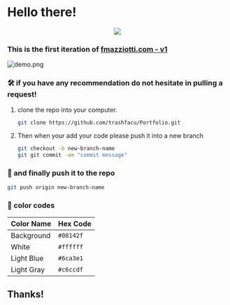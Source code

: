 
# Hello there!

<div align="center">
    <img src="https://static.wikia.nocookie.net/matrix/images/8/87/Asleep_at_computer-0.png/revision/latest/scale-to-width-down/1000?cb=20181025033637">
</div>


### This is the first iteration of [fmazziotti.com - v1](https://fmazziotti.com/)

![demo.png](./assets/demo.jpg)

### 🛠 if you have any recommendation do not hesitate in pulling a request!

1. clone the repo into your computer.

   ```sh
   git clone https://github.com/trashfacu/Portfolio.git
   ```

2. Then when your add your code please push it into a new branch

   ```sh
   git checkout -b new-branch-name
   git git commit -am "commit message"

   ```

### 🚀 and finally push it to the repo

   ```sh
   git push origin new-branch-name
   ```

### 🎨 color codes

| Color Name | Hex Code |
|------------|----------|
| Background  | `#08142f` |
| White | `#ffffff` |
| Light Blue  | `#6ca3e1` |
| Light Gray  | `#c6ccdf` |

## Thanks!